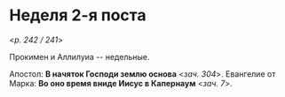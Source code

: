 
# Неделя 2-я поста

<*p. 242 / 241*>

Прокимен и Аллилуиа -- недельные. 

Апостол: **В начяток Господи землю основа**  <*зач. 304*>. 
Евангелие от Марка: **Во оно время вниде Иисус в Капернаум** <*зач. 7*>.
